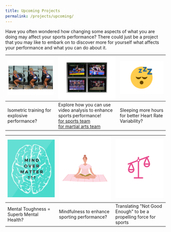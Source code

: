 ```yaml
---
title: Upcoming Projects
permalink: /projects/upcoming/
---
```

Have you often wondered how changing some aspects of what you are doing may affect your sports performance? There could just be a project that you may like to embark on to discover more for yourself what affects your performance and what you can do about it.


| ![Isometric Training for Explosive Performance](/images/projects-images/JC%20Sqauts.png) | ![Video Analysis for Sports Performance](/images/projects-images/EC%20Video%20Anaysis.png) | ![Does sleep quantity affect Heart Rate Variability?](/images/projects-images/SH%20Sleep.png) |
| -------- | -------- | -------- |
| [](/files/projects-synopsis/upcoming-projects/GL%20Isometrics%20Squats%20and%20Vertical%20Jump%20Performance.pdf) Isometric training for explosive performance? | Explore how you can use video analysis to enhance sports performance! </br> [for sports team](/files/projects-synopsis/upcoming-projects/GL%20Video%20Analysis%20for%20sports%20performance.pdf) </br> [for martial arts team](/files/projects-synopsis/upcoming-projects/GL%20Improving%20martial%20arts%20performance%20using%20video%20analysis.pdf) | [](/files/projects-synopsis/upcoming-projects/GL%20HRV%20and%20Sleep.pdf) Sleeping more hours for better Heart Rate Variability? |

|![Mental Toughness vs Mental Health](/images/projects-images/SH%20mind%20over%20matter.png)  | ![Mindfulness for Sports Performance](/images/projects-images/SH%20mindfulness.png) | !["Not Good Enough" - a motivation in sports performance](/images/projects-images/SH%20Tipping%20Scale.png) |
| -------- | -------- | -------- |
| [](/files/projects-synopsis/upcoming-projects/GL%20Mental%20Health%20Youth%20Athlete.pdf) Mental Toughness = Superb Mental Health? | [](/files/projects-synopsis/upcoming-projects/GL%20Mindfulness%20in%20Sports%20Performance.pdf) Mindfulness to enhance sporting performance? | [](/files/projects-synopsis/upcoming-projects/GL%20on%20being%20Good%20Enough.pdf) Translating "Not Good Enough" to be a propelling force for sports |
